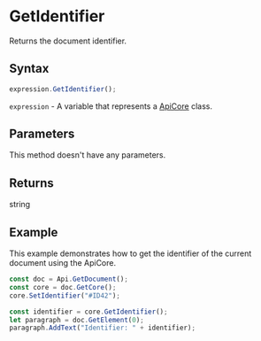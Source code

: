 # GetIdentifier

Returns the document identifier.

## Syntax

```javascript
expression.GetIdentifier();
```

`expression` - A variable that represents a [ApiCore](../ApiCore.md) class.

## Parameters

This method doesn't have any parameters.

## Returns

string

## Example

This example demonstrates how to get the identifier of the current document using the ApiCore.

```javascript editor-docx
const doc = Api.GetDocument();
const core = doc.GetCore();
core.SetIdentifier("#ID42");

const identifier = core.GetIdentifier();
let paragraph = doc.GetElement(0);
paragraph.AddText("Identifier: " + identifier);

```
